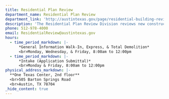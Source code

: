 ```yaml
---
title: Residential Plan Review
department_name: Residential Plan Review
department_link: 'http://austintexas.gov/page/residential-building-review'
description: 'The Residential Plan Review Division reviews new construction, additions, and interior remodel projects for homes on one lot.'
phone: 512-978-4000
email: ResidentialReview@austintexas.gov
hours:
  - time_period_markdown: |-
      *General Information Walk-In, Express, & Total Demolition*
      <br>Monday, Wednesday, & Friday, 8:00am to 12:00pm
  - time_period_markdown: |-
      *Intake (Application Submittal)*
      <br>Monday & Friday, 8:00am to 12:00pm
physical_address_markdown: |-
  **One Texas Center, 2nd floor**
  <br>505 Barton Springs Road
  <br>​Austin, TX 78704
_hide_content: true
---
```

